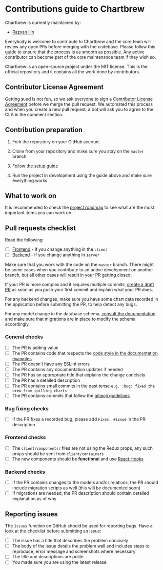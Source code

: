 # Contributions guide to Chartbrew

Chartbrew is currently maintained by:

* [Razvan Ilin](https://github.com/razvanilin)

Everybody is welcome to contribute to Chartbrew and the core team will review any open PRs before merging with the codebase. Please follow this guide to ensure that the process is as smooth as possible. Any active contributor can become part of the core maintenance team if they wish so.

Chartbrew is an open-source project under the MIT license. This is the official repository and it contains all the work done by contributors.

## Contributor License Agreement

Getting sued is not fun, so we ask everyone to sign a [Contributor License Agreement](https://github.com/chartbrew/chartbrew/blob/master/CLA.md) before we merge the pull request. We automated this process and when you create a new pull request, a bot will ask you to agree to the CLA in the comment section.

## Contribution preparation

1. Fork the repository on your GitHub account

2. Clone from your repository and make sure you stay on the `master` branch

3. [Follow the setup guide](https://docs.chartbrew.com/quickstart)

4. Run the project in development using the guide above and make sure everything works


## What to work on

It is recommended to check the [project roadmap](https://github.com/orgs/chartbrew/projects) to see what are the most important items you can work on.


## Pull requests checklist

Read the following:

- [ ] [Frontend](https://docs.chartbrew.com/architecture/frontend/) - if you change anything in the `client`
- [ ] [Backend](https://docs.chartbrew.com/architecture/backend/) - if you change anything in `server` 

Make sure that you work with the code on the `master` branch. There might be some cases when you contribute to an active development on another branch, but all other cases will result in your PR getting closed.

If your PR is more complex and it requires multiple commits, [create a draft PR](https://github.blog/2019-02-14-introducing-draft-pull-requests/) as soon as you push your first commit and explain what your PR does.

For any backend changes, make sure you have some chart data recorded in the application before submitting the PR, to help detect any bugs.

For any model change in the database schema, [consult the documentation](https://docs.chartbrew.com/architecture/backend/#models) and make sure that migrations are in place to modify the schema accordingly.

### General checks

- [ ] The PR is adding value
- [ ] The PR contains code that respects the [code style in the documentation examples](https://docs.chartbrew.com/architecture/backend/#code-style)
- [ ] The PR doesn't have any ESLint errors
- [ ] The PR contains any documentation updates if needed
- [ ] The PR has an appropriate title that explains the change concisely
- [ ] The PR has a detailed description
- [ ] The PR contains small commits in the past tense `e.g. :bug: fixed the brew from spilling charts`
- [ ] The PR contains commits that follow the [gitmoji guidelines](https://github.com/carloscuesta/gitmoji)

### Bug fixing checks

- [ ] If the PR fixes a recorded bug, please add `Fixes: #issue` in the PR description

### Frontend checks

- [ ] The `client/components/` files are not using the Redux props, any such props should be sent from `client/containers`
- [ ] The new components should be **functional** and use [React Hooks](https://reactjs.org/docs/hooks-intro.html)

### Backend checks

- [ ] If the PR contains changes to the models and/or relations, the PR should include migration scripts as well (this will be documented soon)
- [ ] If migrations are needed, the PR description should contain detailed explanation as of why

## Reporting issues

The `Issues` function on GitHub should be used for reporting bugs. Have a look at the checklist before submitting an issue:

- [ ] The issue has a title that describes the problem concisely
- [ ] The body of the issue details the problem well and includes steps to reproduce, error message and screenshots where necessary
- [ ] The title and descriptions are polite
- [ ] You made sure you are using the latest release
